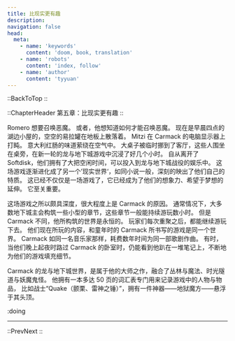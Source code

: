```yaml
---
title: 比现实更有趣
description: 
navigation: false
head:
  meta:
    - name: 'keywords'
      content: 'doom, book, translation'
    - name: 'robots'
      content: 'index, follow'
    - name: 'author'
      content: 'tyyuan'
---
```


::BackToTop
::

::ChapterHeader
第五章：比现实更有趣
::

Romero 想要召唤恶魔。
或者，他想知道如何才能召唤恶魔。
现在是早晨四点的湖边小屋的，空空的易拉罐在地板上散落着。
Mitzi 在 Carmack 的电脑显示器上打盹。
意大利红肠的味道萦绕在空气中。
大桌子被临时挪到了客厅，这些人围坐在桌旁，在新一轮的龙与地下城游戏中沉浸了好几个小时。
自从离开了 Softdisk，他们拥有了大把空闲时间，可以投入到龙与地下城战役的娱乐中。
这场游戏逐渐进化成了另一个’现实世界‘，如同小说一般，深刻的映出了他们自己的特质。
这已经不仅仅是一场游戏了，它已经成为了他们的想象力、希望于梦想的延伸。
它至关重要。

这场游戏之所以颇具深度，很大程度上是 Carmack 的原因。
通常情况下，大多数地下城主会构筑一些小型的章节，这些章节一般能持续游玩数小时。
但是 Carmack 不同，他所构筑的世界是永恒的。
玩家们每次重聚之后，都能继续游玩下去。
他们现在所玩的内容，和童年时的 Carmack 所书写的游戏是同一个世界。
Carmack 如同一名音乐家那样，耗费数年时间为同一部歌剧作曲。
有时，当他们晚上起夜时路过 Carmack 的卧室时，仍能看到他趴在一堆笔记上，不断地为他们的游戏填充细节。

Carmack 的龙与地下城世界，是属于他的大师之作，融合了丛林与魔法、时光隧道与妖魔鬼怪。
他拥有一本多达 50 页的词汇表专门用来记录游戏中的人物与物品，
比如战士“Quake（颤栗、雷神之锤）”，拥有一件神器——地狱魔方——悬浮于其头顶。


:doing

---

::PrevNext
::